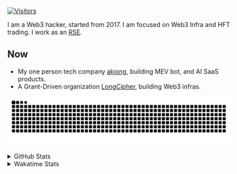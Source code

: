 <!-- markdownlint-disable MD041 MD010 MD033 -->
[![Visitors](https://api.visitorbadge.io/api/daily?path=Akagi201%2FAkagi201&label=Visitors%20Today&countColor=%2337d67a)](https://visitorbadge.io/status?path=Akagi201%2FAkagi201)

I am a Web3 hacker, started from 2017. I am focused on Web3 Infra and HFT trading.
I work as an [RSE](https://us-rse.org/about/what-is-an-rse/).

## Now

* My one person tech company [akjong](https://github.com/akjong), building MEV bot, and AI SaaS products.
* A Grant-Driven organization [LongCipher](https://github.com/longcipher), building Web3 infras.

[![github contribution grid snake animation](https://raw.githubusercontent.com/Akagi201/Akagi201/output/github-contribution-grid-snake.svg#gh-light-mode-only)](https://github.com/Akagi201)

<details>
<summary>GitHub Stats</summary>
  <a href="https://github.com/Akagi201"><img alt="Profile Detail" src="https://raw.githubusercontent.com/Akagi201/Akagi201/master/profile-summary-card-output/dracula/0-profile-details.svg" /></a>
  <a href="https://github.com/Akagi201"><img alt="Github Stats" src="https://raw.githubusercontent.com/Akagi201/Akagi201/master/profile-summary-card-output/dracula/3-stats.svg" /></a>
  <a href="https://github.com/Akagi201"><img alt="Lang By Commits" src="https://raw.githubusercontent.com/Akagi201/Akagi201/master/profile-summary-card-output/dracula/2-most-commit-language.svg" /></a>
</details>

<details>
<summary>Wakatime Stats</summary>
<br>

<!--START_SECTION:waka-->

```txt
From: 25 August 2025 - To: 01 September 2025

Total Time: 36 hrs 30 mins

Other        13 hrs 4 mins   █████████░░░░░░░░░░░░░░░░   35.80 %
sh           10 hrs 45 mins  ███████▒░░░░░░░░░░░░░░░░░   29.49 %
Rust         5 hrs 38 mins   ████░░░░░░░░░░░░░░░░░░░░░   15.44 %
TOML         2 hrs 24 mins   █▓░░░░░░░░░░░░░░░░░░░░░░░   06.58 %
Markdown     2 hrs 3 mins    █▒░░░░░░░░░░░░░░░░░░░░░░░   05.66 %
TypeScript   1 hr 21 mins    █░░░░░░░░░░░░░░░░░░░░░░░░   03.71 %
YAML         24 mins         ▒░░░░░░░░░░░░░░░░░░░░░░░░   01.12 %
JSON         19 mins         ▒░░░░░░░░░░░░░░░░░░░░░░░░   00.88 %
Move         13 mins         ░░░░░░░░░░░░░░░░░░░░░░░░░   00.62 %
Bash         10 mins         ░░░░░░░░░░░░░░░░░░░░░░░░░   00.47 %
```

<!--END_SECTION:waka-->

</details>
